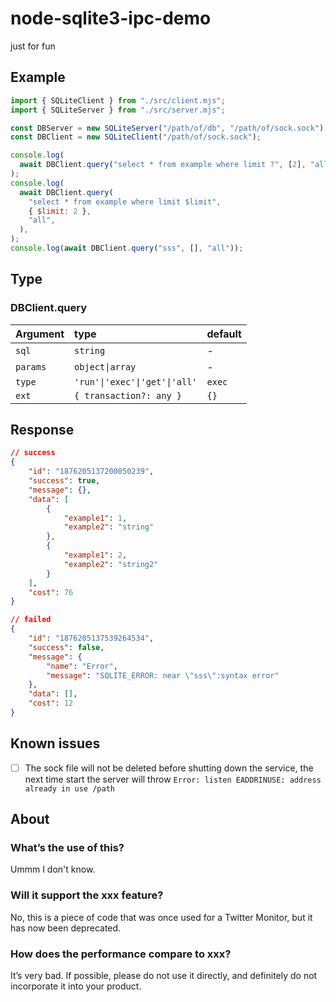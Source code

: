# node-sqlite3-ipc-demo

just for fun

## Example

```javascript
import { SQLiteClient } from "./src/client.mjs";
import { SQLiteServer } from "./src/server.mjs";

const DBServer = new SQLiteServer("/path/of/db", "/path/of/sock.sock");
const DBClient = new SQLiteClient("/path/of/sock.sock");

console.log(
  await DBClient.query("select * from example where limit ?", [2], "all"),
);
console.log(
  await DBClient.query(
    "select * from example where limit $limit",
    { $limit: 2 },
    "all",
  ),
);
console.log(await DBClient.query("sss", [], "all"));
```

## Type

### DBClient.query

| Argument | type                          | default |
| :------- | :---------------------------- | :------ |
| `sql`    | `string`                      | -       |
| `params` | `object\|array`               | -       |
| `type`   | `'run'\|'exec'\|'get'\|'all'` | `exec`  |
| `ext`    | `{ transaction?: any }`       | `{}`    |

## Response

```json
// success
{
    "id": "1876205137200050239",
    "success": true,
    "message": {},
    "data": [
        {
            "example1": 1,
            "example2": "string"
        },
        {
            "example1": 2,
            "example2": "string2"
        }
    ],
    "cost": 76
}

// failed
{
    "id": "1876205137539264534",
    "success": false,
    "message": {
        "name": "Error",
        "message": "SQLITE_ERROR: near \"sss\":syntax error"
    },
    "data": [],
    "cost": 12
}
```

## Known issues

- [ ] The sock file will not be deleted before shutting down the service, the next time start the server will throw `Error: listen EADDRINUSE: address already in use /path`

## About

### What’s the use of this?

Ummm I don't know.

### Will it support the xxx feature?

No, this is a piece of code that was once used for a Twitter Monitor, but it has now been deprecated.

### How does the performance compare to xxx?

It’s very bad. If possible, please do not use it directly, and definitely do not incorporate it into your product.
